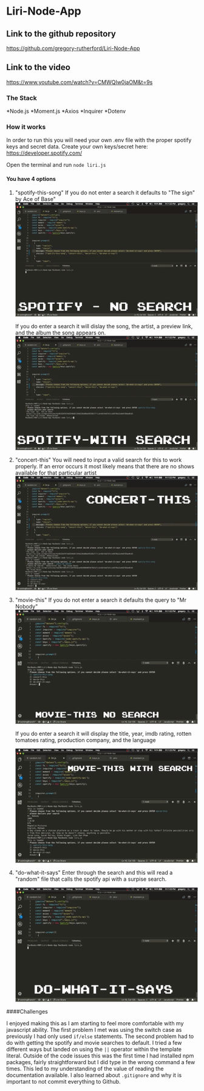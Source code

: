 # Liri-Node-App
## Link to the github repository
https://github.com/gregory-rutherford/Liri-Node-App
## Link to the video
https://www.youtube.com/watch?v=CMWQIw0jaOM&t=9s
### The Stack
*Node.js
*Moment.js
*Axios
*Inquirer
*Dotenv
### How it works
In order to run this you will need your own .env file
with the proper spotify keys and secret data. Create your own keys/secret here:
https://developer.spotify.com/

Open the terminal and run `node liri.js`

#### You have 4 options
1. "spotify-this-song" 
    If you do not enter a search it defaults to "The sign" by Ace of Base"
    ![Spotify Gif](/images/giphy.gif)
    
    If you do enter a search it will dislay the song, the artist, a preview link, and the album the song appears on.
    ![Spotify search Gif](/images/giphy(1).gif)
2. "concert-this"
    You will need to input a valid search for this to work properly. If an error occurs it most likely means that there are no shows available for that particular artist
    ![concert gif](/images/giphy(2).gif)
3. "movie-this"
    If you do not enter a search it defaults the query to "Mr Nobody"
    ![movie no search gif](/images/giphy(3).gif)

    If you do enter a search it will display the title, year, imdb rating, rotten tomatoes rating, production company, and the language

    ![movie search gif](/images/giphy(4).gif)
4. "do-what-it-says"
    Enter through the search and this will read a "random" file that calls the spotify api with a surpise search.

    ![do it gif](/images/giphy(5).gif)

####Challenges

I enjoyed making this as I am starting to feel more comfortable with my javascript ability. The first problem I met was using the switch case as previously I had only used `if/else` statements. The second problem had to do with getting the spotify and movie searches to default. I tried a few different ways but landed on using the `||` operator within the template literal. Outside of the code issues this was the first time I had installed npm packages, fairly straightforward but I did type in the wrong command a few times. This led to my understanding of the value of reading the documentation available. I also learned about `.gitignore` and why it is important to not commit everything to Github. 

